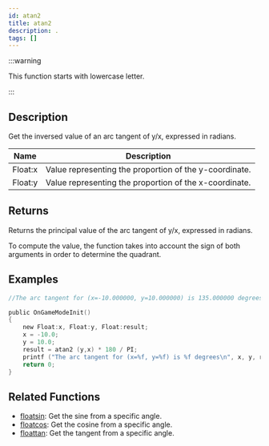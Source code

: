 ```yaml
---
id: atan2
title: atan2
description: .
tags: []
---
```


:::warning

This function starts with lowercase letter.

:::

## Description

Get the inversed value of an arc tangent of y/x, expressed in radians.

| Name    | Description                                            |
| ------- | ------------------------------------------------------ |
| Float:x | Value representing the proportion of the y-coordinate. |
| Float:y | Value representing the proportion of the x-coordinate. |

## Returns

Returns the principal value of the arc tangent of y/x, expressed in radians.

To compute the value, the function takes into account the sign of both arguments
in order to determine the quadrant.

## Examples

```c
//The arc tangent for (x=-10.000000, y=10.000000) is 135.000000 degrees.

public OnGameModeInit()
{
    new Float:x, Float:y, Float:result;
    x = -10.0;
    y = 10.0;
    result = atan2 (y,x) * 180 / PI;
    printf ("The arc tangent for (x=%f, y=%f) is %f degrees\n", x, y, result );
    return 0;
}
```

## Related Functions

- [floatsin](../../scripting/functions/floatsin.md): Get the sine from a
  specific angle.
- [floatcos](../../scripting/functions/floatcos.md): Get the cosine from a
  specific angle.
- [floattan](../../scripting/functions/floattan.md): Get the tangent from a
  specific angle.
